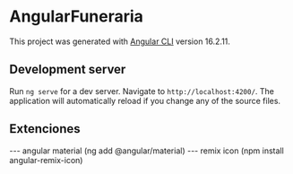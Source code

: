 # AngularFuneraria

This project was generated with [Angular CLI](https://github.com/angular/angular-cli) version 16.2.11.

## Development server

Run `ng serve` for a dev server. Navigate to `http://localhost:4200/`. The application will automatically reload if you change any of the source files.

## Extenciones


--- angular material (ng add @angular/material)
--- remix icon (npm install angular-remix-icon)

